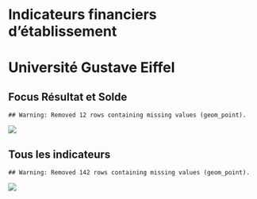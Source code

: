 Indicateurs financiers d’établissement
================

# Université Gustave Eiffel

## Focus Résultat et Solde

    ## Warning: Removed 12 rows containing missing values (geom_point).

![](université_gustave_eiffel_files/figure-gfm/etab.focus-1.png)<!-- -->

## Tous les indicateurs

    ## Warning: Removed 142 rows containing missing values (geom_point).

![](université_gustave_eiffel_files/figure-gfm/etab-1.png)<!-- -->
